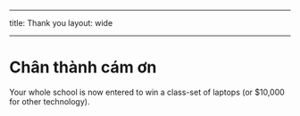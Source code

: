* * *

title: Thank you layout: wide

* * *

# Chân thành cám ơn

Your whole school is now entered to win a class-set of laptops (or $10,000 for other technology).